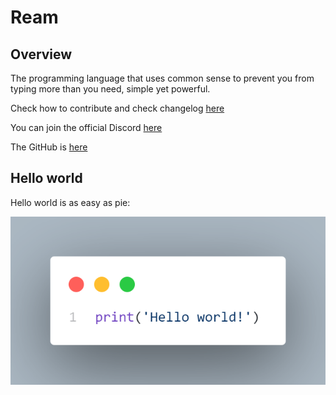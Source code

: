 # Ream
## Overview

The programming language that uses common sense to prevent you from typing more than you need, simple yet powerful.

Check how to contribute and check changelog [here](Development.md)

You can join the official Discord [here](https://discord.gg/ExAfTcf8Nt)

The GitHub is [here](https://github.com/Melodi17/ream)



## Hello world

Hello world is as easy as pie:

![](img/hello_world.png)

